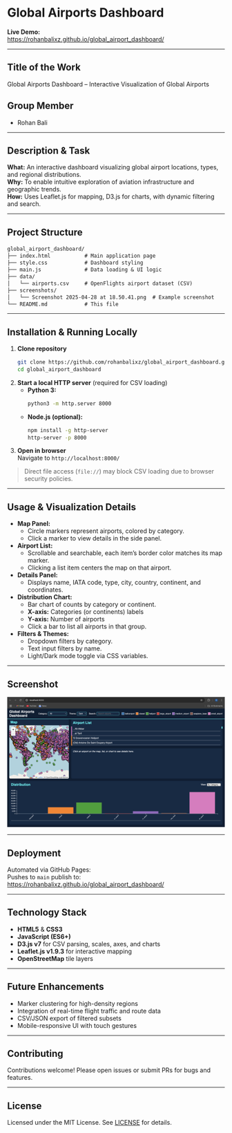 # Global Airports Dashboard

**Live Demo:**  
https://rohanbalixz.github.io/global_airport_dashboard/

---

## Title of the Work
Global Airports Dashboard – Interactive Visualization of Global Airports

## Group Member
- Rohan Bali

---

## Description & Task
**What:** An interactive dashboard visualizing global airport locations, types, and regional distributions.  
**Why:** To enable intuitive exploration of aviation infrastructure and geographic trends.  
**How:** Uses Leaflet.js for mapping, D3.js for charts, with dynamic filtering and search.

---

## Project Structure
```plaintext
global_airport_dashboard/
├── index.html           # Main application page
├── style.css            # Dashboard styling
├── main.js              # Data loading & UI logic
├── data/
│   └── airports.csv     # OpenFlights airport dataset (CSV)
├── screenshots/
│   └── Screenshot 2025-04-28 at 18.50.41.png  # Example screenshot
└── README.md            # This file
```

---

## Installation & Running Locally
1. **Clone repository**  
   ```bash
   git clone https://github.com/rohanbalixz/global_airport_dashboard.git
   cd global_airport_dashboard
   ```
2. **Start a local HTTP server** (required for CSV loading)  
   - **Python 3:**  
     ```bash
     python3 -m http.server 8000
     ```
   - **Node.js (optional):**  
     ```bash
     npm install -g http-server
     http-server -p 8000
     ```
3. **Open in browser**  
   Navigate to `http://localhost:8000/`

> Direct file access (`file://`) may block CSV loading due to browser security policies.

---

## Usage & Visualization Details
- **Map Panel:**  
  - Circle markers represent airports, colored by category.  
  - Click a marker to view details in the side panel.  
- **Airport List:**  
  - Scrollable and searchable, each item’s border color matches its map marker.  
  - Clicking a list item centers the map on that airport.  
- **Details Panel:**  
  - Displays name, IATA code, type, city, country, continent, and coordinates.  
- **Distribution Chart:**  
  - Bar chart of counts by category or continent.  
  - **X-axis:** Categories (or continents) labels  
  - **Y-axis:** Number of airports  
  - Click a bar to list all airports in that group.  
- **Filters & Themes:**  
  - Dropdown filters by category.  
  - Text input filters by name.  
  - Light/Dark mode toggle via CSS variables.

---

## Screenshot
![Dashboard Screenshot](screenshots/Screenshot%202025-04-28%20at%2018.50.41.png)

---

## Deployment
Automated via GitHub Pages:  
Pushes to `main` publish to:  
https://rohanbalixz.github.io/global_airport_dashboard/

---

## Technology Stack
- **HTML5** & **CSS3**  
- **JavaScript (ES6+)**  
- **D3.js v7** for CSV parsing, scales, axes, and charts  
- **Leaflet.js v1.9.3** for interactive mapping  
- **OpenStreetMap** tile layers

---

## Future Enhancements
- Marker clustering for high-density regions  
- Integration of real-time flight traffic and route data  
- CSV/JSON export of filtered subsets  
- Mobile-responsive UI with touch gestures

---

## Contributing
Contributions welcome! Please open issues or submit PRs for bugs and features.

---

## License
Licensed under the MIT License. See [LICENSE](LICENSE) for details.

